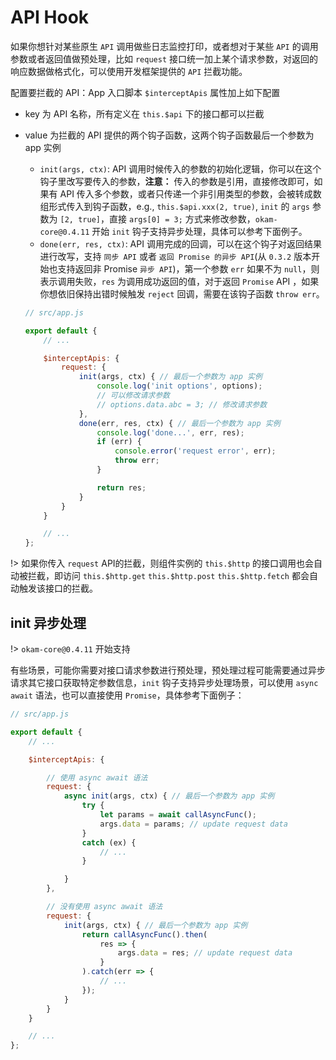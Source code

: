# API Hook

如果你想针对某些原生 `API` 调用做些日志监控打印，或者想对于某些 `API` 的调用参数或者返回值做预处理，比如 `request` 接口统一加上某个请求参数，对返回的响应数据做格式化，可以使用开发框架提供的 `API` 拦截功能。

配置要拦截的 API：App 入口脚本 `$interceptApis` 属性加上如下配置

* key 为 API 名称，所有定义在 `this.$api` 下的接口都可以拦截
* value 为拦截的 API 提供的两个钩子函数，这两个钩子函数最后一个参数为 app 实例
    * `init(args, ctx)`: API 调用时候传入的参数的初始化逻辑，你可以在这个钩子里改写要传入的参数，**注意：** 传入的参数是引用，直接修改即可，如果有 API 传入多个参数，或者只传递一个非引用类型的参数，会被转成数组形式传入到钩子函数，e.g., `this.$api.xxx(2, true)`, `init` 的 `args` 参数为 `[2, true]`，直接 `args[0] = 3;` 方式来修改参数，`okam-core@0.4.11` 开始 `init` 钩子支持异步处理，具体可以参考下面例子。
    * `done(err, res, ctx)`: API 调用完成的回调，可以在这个钩子对返回结果进行改写，支持 `同步 API` 或者 `返回 Promise 的异步 API`(从 `0.3.2` 版本开始也支持返回非 Promise `异步 API`)，第一个参数 `err` 如果不为 `null`，则表示调用失败，`res` 为调用成功返回的值，对于返回 `Promise` API ，如果你想依旧保持出错时候触发 `reject` 回调，需要在该钩子函数 `throw err`。

    ```javascript
    // src/app.js

    export default {
        // ...

        $interceptApis: {
            request: {
                init(args, ctx) { // 最后一个参数为 app 实例
                    console.log('init options', options);
                    // 可以修改请求参数
                    // options.data.abc = 3; // 修改请求参数
                },
                done(err, res, ctx) { // 最后一个参数为 app 实例
                    console.log('done...', err, res);
                    if (err) {
                        console.error('request error', err);
                        throw err;
                    }

                    return res;
                }
            }
        }

        // ...
    };

    ```

!> 如果你传入 `request` API的拦截，则组件实例的 `this.$http` 的接口调用也会自动被拦截，即访问 `this.$http.get` `this.$http.post` `this.$http.fetch` 都会自动触发该接口的拦截。

## init 异步处理

!> `okam-core@0.4.11` 开始支持

有些场景，可能你需要对接口请求参数进行预处理，预处理过程可能需要通过异步请求其它接口获取特定参数信息，`init` 钩子支持异步处理场景，可以使用 `async` `await` 语法，也可以直接使用 `Promise`，具体参考下面例子：

```javascript
// src/app.js

export default {
    // ...

    $interceptApis: {

        // 使用 async await 语法
        request: {
            async init(args, ctx) { // 最后一个参数为 app 实例
                try {
                    let params = await callAsyncFunc();
                    args.data = params; // update request data
                }
                catch (ex) {
                    // ...
                }

            }
        },

        // 没有使用 async await 语法
        request: {
            init(args, ctx) { // 最后一个参数为 app 实例
                return callAsyncFunc().then(
                    res => {
                        args.data = res; // update request data
                    }
                ).catch(err => {
                    // ...
                });
            }
        }
    }

    // ...
};

```
